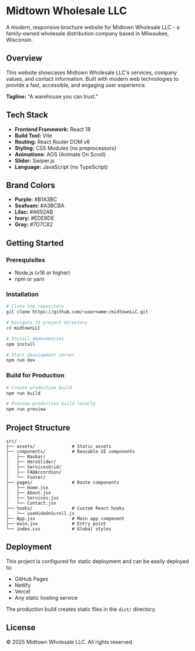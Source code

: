# Midtown Wholesale LLC

A modern, responsive brochure website for Midtown Wholesale LLC - a family-owned wholesale distribution company based in Milwaukee, Wisconsin.

## Overview

This website showcases Midtown Wholesale LLC's services, company values, and contact information. Built with modern web technologies to provide a fast, accessible, and engaging user experience.

**Tagline:** "A warehouse you can trust."

## Tech Stack

- **Frontend Framework:** React 18
- **Build Tool:** Vite
- **Routing:** React Router DOM v6
- **Styling:** CSS Modules (no preprocessors)
- **Animations:** AOS (Animate On Scroll)
- **Slider:** Swiper.js
- **Language:** JavaScript (no TypeScript)

## Brand Colors

- **Purple:** #B1A3BC
- **Seafoam:** #A3BCBA  
- **Lilac:** #A692AB
- **Ivory:** #EDE9DE
- **Gray:** #7D7C82

## Getting Started

### Prerequisites

- Node.js (v16 or higher)
- npm or yarn

### Installation

```bash
# Clone the repository
git clone https://github.com/<username>/midtownLLC.git

# Navigate to project directory
cd midtownLLC

# Install dependencies
npm install

# Start development server
npm run dev
```

### Build for Production

```bash
# Create production build
npm run build

# Preview production build locally
npm run preview
```

## Project Structure

```
src/
├── assets/              # Static assets
├── components/          # Reusable UI components
│   ├── Navbar/
│   ├── HeroSlider/
│   ├── ServicesGrid/
│   ├── FAQAccordion/
│   └── Footer/
├── pages/               # Route components
│   ├── Home.jsx
│   ├── About.jsx
│   ├── Services.jsx
│   └── Contact.jsx
├── hooks/               # Custom React hooks
│   └── useHideOnScroll.js
├── App.jsx              # Main app component
├── main.jsx             # Entry point
└── index.css            # Global styles
```


## Deployment

This project is configured for static deployment and can be easily deployed to:

- GitHub Pages
- Netlify
- Vercel
- Any static hosting service

The production build creates static files in the `dist/` directory.

## License

© 2025 Midtown Wholesale LLC. All rights reserved.
